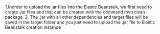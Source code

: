 1.Inorder to upload the jar files into the Elastic Beanstalk, we first need to create Jar files and that can be created with the command mvn clean package. 
2. The .jar with all other dependencies and target files will be saved in the target folder and you just need to upload the .jar file to Elastic Beanstalk creation instance

